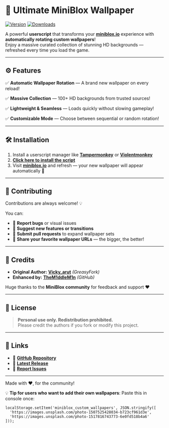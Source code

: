 # 🎨 Ultimate MiniBlox Wallpaper

[![Version](https://img.shields.io/github/v/release/TheM1ddleM1n/MinibloxWallpaper?color=4CAF50&label=version)](https://github.com/TheM1ddleM1n/MinibloxWallpaper/releases/latest)
[![Downloads](https://img.shields.io/github/downloads/TheM1ddleM1n/MinibloxWallpaper/total?color=2196F3&label=downloads)](https://github.com/TheM1ddleM1n/MinibloxWallpaper/releases)

A powerful **userscript** that transforms your **[miniblox.io](https://miniblox.io/)** experience with **automatically rotating custom wallpapers**!  
Enjoy a massive curated collection of stunning HD backgrounds — refreshed every time you load the game.

---

## ⚙️ Features

✅ **Automatic Wallpaper Rotation** — A brand new wallpaper on every reload! 

✅ **Massive Collection** — 100+ HD backgrounds from trusted sources!

✅ **Lightweight & Seamless** — Loads quickly without slowing gameplay! 

✅ **Customizable Mode** — Choose between sequential or random rotation! 

---

## 🛠️ Installation

1. Install a userscript manager like **[Tampermonkey](https://tampermonkey.net/)** or **[Violentmonkey](https://violentmonkey.github.io/)**  
2. **[Click here to install the script](https://github.com/TheM1ddleM1n/MinibloxWallpaper/raw/main/userscript.js)**  
3. Visit **[miniblox.io](https://miniblox.io)** and refresh — your new wallpaper will appear automatically 🎉  

---

## 🤝 Contributing

Contributions are always welcome! 💡  

You can:
- 🐞 **Report bugs** or visual issues  
- 🌈 **Suggest new features or transitions**  
- 🧱 **Submit pull requests** to expand wallpaper sets  
- 📸 **Share your favorite wallpaper URLs** — the bigger, the better!  

---

## 👥 Credits

- **Original Author:** **[Vicky_arut](https://greasyfork.org/en/users/1371112-vicky-arut)** *(GreasyFork)*  
- **Enhanced by:** **[TheM1ddleM1n](https://github.com/TheM1ddleM1n)** *(GitHub)*  

Huge thanks to the **MiniBlox community** for feedback and support ❤️  

---

## 📜 License

> **Personal use only. Redistribution prohibited.**  
> Please credit the authors if you fork or modify this project.

---

## 🔗 Links

- 🧩 **[GitHub Repository](https://github.com/TheM1ddleM1n/MinibloxWallpaper)**  
- 🚀 **[Latest Release](https://github.com/TheM1ddleM1n/MinibloxWallpaper/releases/latest)**  
- 🐛 **[Report Issues](https://github.com/TheM1ddleM1n/MinibloxWallpaper/issues)**  
---

Made with ❤️, for the community!

💡 **Tip for users who want to add their own wallpapers**:
Paste this in console once:
```
localStorage.setItem('miniblox_custom_wallpapers', JSON.stringify([
  'https://images.unsplash.com/photo-1507525428034-b723cf961d3e',
  'https://images.unsplash.com/photo-1517816743773-6e0fd518b4a6'
]));
```
